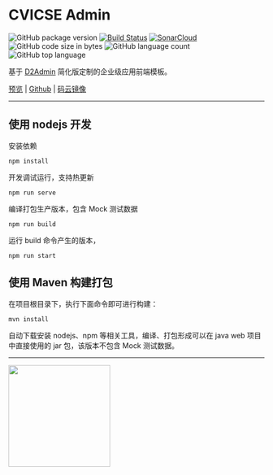 # CVICSE Admin

![GitHub package version](https://img.shields.io/github/package-json/v/han-feng/cvicse-admin-start-kit.svg)
[![Build Status](https://travis-ci.org/han-feng/cvicse-admin-start-kit.svg?branch=master)](https://travis-ci.org/han-feng/cvicse-admin-start-kit)
[![SonarCloud](https://sonarcloud.io/api/project_badges/measure?project=cvicse-admin-start-kit&metric=alert_status)](https://sonarcloud.io/dashboard?id=cvicse-admin-start-kit)
![GitHub code size in bytes](https://img.shields.io/github/languages/code-size/han-feng/cvicse-admin-start-kit.svg)
![GitHub language count](https://img.shields.io/github/languages/count/han-feng/cvicse-admin-start-kit.svg)
![GitHub top language](https://img.shields.io/github/languages/top/han-feng/cvicse-admin-start-kit.svg)

基于 [D2Admin](https://github.com/d2-projects/d2-admin) 简化版定制的企业级应用前端模板。

[预览](https://han-feng.github.io/cvicse-admin-start-kit) | [Github](https://github.com/han-feng/cvicse-admin-start-kit) | [码云镜像](https://gitee.com/han_feng/cvicse-admin-start-kit)

---

## 使用 nodejs 开发

安装依赖
```
npm install
```

开发调试运行，支持热更新
```
npm run serve
```

编译打包生产版本，包含 Mock 测试数据
```
npm run build
```

运行 build 命令产生的版本，
```
npm run start
```

## 使用 Maven 构建打包

在项目根目录下，执行下面命令即可进行构建：
```
mvn install
```
自动下载安装 nodejs、npm 等相关工具，编译、打包形成可以在 java web 项目中直接使用的 jar 包，该版本不包含 Mock 测试数据。

---

<a href="https://github.com/d2-projects/d2-admin" target="_blank"><img src="https://raw.githubusercontent.com/FairyEver/d2-admin/master/doc/image/d2-admin@2x.png" width="200"></a>
